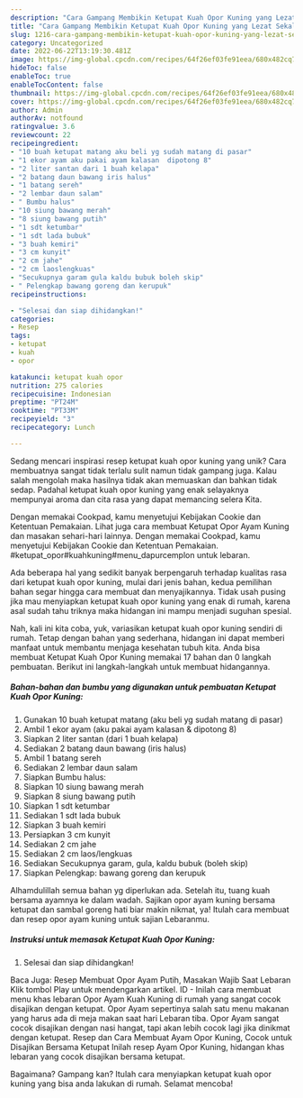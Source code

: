 ```yaml
---
description: "Cara Gampang Membikin Ketupat Kuah Opor Kuning yang Lezat Sekali"
title: "Cara Gampang Membikin Ketupat Kuah Opor Kuning yang Lezat Sekali"
slug: 1216-cara-gampang-membikin-ketupat-kuah-opor-kuning-yang-lezat-sekali
category: Uncategorized
date: 2022-06-22T13:19:30.481Z
image: https://img-global.cpcdn.com/recipes/64f26ef03fe91eea/680x482cq70/ketupat-kuah-opor-kuning-foto-resep-utama.jpg
hideToc: false
enableToc: true
enableTocContent: false
thumbnail: https://img-global.cpcdn.com/recipes/64f26ef03fe91eea/680x482cq70/ketupat-kuah-opor-kuning-foto-resep-utama.jpg
cover: https://img-global.cpcdn.com/recipes/64f26ef03fe91eea/680x482cq70/ketupat-kuah-opor-kuning-foto-resep-utama.jpg
author: Admin
authorAv: notfound
ratingvalue: 3.6
reviewcount: 22
recipeingredient:
- "10 buah ketupat matang aku beli yg sudah matang di pasar"
- "1 ekor ayam aku pakai ayam kalasan  dipotong 8"
- "2 liter santan dari 1 buah kelapa"
- "2 batang daun bawang iris halus"
- "1 batang sereh"
- "2 lembar daun salam"
- " Bumbu halus"
- "10 siung bawang merah"
- "8 siung bawang putih"
- "1 sdt ketumbar"
- "1 sdt lada bubuk"
- "3 buah kemiri"
- "3 cm kunyit"
- "2 cm jahe"
- "2 cm laoslengkuas"
- "Secukupnya garam gula kaldu bubuk boleh skip"
- " Pelengkap bawang goreng dan kerupuk"
recipeinstructions:

- "Selesai dan siap dihidangkan!"
categories:
- Resep
tags:
- ketupat
- kuah
- opor

katakunci: ketupat kuah opor 
nutrition: 275 calories
recipecuisine: Indonesian
preptime: "PT24M"
cooktime: "PT33M"
recipeyield: "3"
recipecategory: Lunch

---
```





Sedang mencari inspirasi resep ketupat kuah opor kuning yang unik? Cara membuatnya sangat tidak terlalu sulit namun tidak gampang juga. Kalau salah mengolah maka hasilnya tidak akan memuaskan dan bahkan tidak sedap. Padahal ketupat kuah opor kuning yang enak selayaknya mempunyai aroma dan cita rasa yang dapat memancing selera Kita.





Dengan memakai Cookpad, kamu menyetujui Kebijakan Cookie dan Ketentuan Pemakaian. Lihat juga cara membuat Ketupat Opor Ayam Kuning dan masakan sehari-hari lainnya. Dengan memakai Cookpad, kamu menyetujui Kebijakan Cookie dan Ketentuan Pemakaian. #ketupat_opor#kuahkuning#menu_dapurcemplon untuk lebaran.

Ada beberapa hal yang sedikit banyak berpengaruh terhadap kualitas rasa dari ketupat kuah opor kuning, mulai dari jenis bahan, kedua pemilihan bahan segar hingga cara membuat dan menyajikannya. Tidak usah pusing jika mau menyiapkan ketupat kuah opor kuning yang enak di rumah, karena asal sudah tahu triknya maka hidangan ini mampu menjadi suguhan spesial.






Nah, kali ini kita coba, yuk, variasikan ketupat kuah opor kuning sendiri di rumah. Tetap dengan bahan yang sederhana, hidangan ini dapat memberi manfaat untuk membantu menjaga kesehatan tubuh kita. Anda bisa membuat Ketupat Kuah Opor Kuning memakai 17 bahan dan 0 langkah pembuatan. Berikut ini langkah-langkah untuk membuat hidangannya.

<!--inarticleads1-->

##### Bahan-bahan dan bumbu yang digunakan untuk pembuatan Ketupat Kuah Opor Kuning:

1. Gunakan 10 buah ketupat matang (aku beli yg sudah matang di pasar)
1. Ambil 1 ekor ayam (aku pakai ayam kalasan &amp; dipotong 8)
1. Siapkan 2 liter santan (dari 1 buah kelapa)
1. Sediakan 2 batang daun bawang (iris halus)
1. Ambil 1 batang sereh
1. Sediakan 2 lembar daun salam
1. Siapkan  Bumbu halus:
1. Siapkan 10 siung bawang merah
1. Siapkan 8 siung bawang putih
1. Siapkan 1 sdt ketumbar
1. Sediakan 1 sdt lada bubuk
1. Siapkan 3 buah kemiri
1. Persiapkan 3 cm kunyit
1. Sediakan 2 cm jahe
1. Sediakan 2 cm laos/lengkuas
1. Sediakan Secukupnya garam, gula, kaldu bubuk (boleh skip)
1. Siapkan  Pelengkap: bawang goreng dan kerupuk


Alhamdulillah semua bahan yg diperlukan ada. Setelah itu, tuang kuah bersama ayamnya ke dalam wadah. Sajikan opor ayam kuning bersama ketupat dan sambal goreng hati biar makin nikmat, ya! Itulah cara membuat dan resep opor ayam kuning untuk sajian Lebaranmu. 

<!--inarticleads2-->

##### Instruksi untuk memasak Ketupat Kuah Opor Kuning:


1. Selesai dan siap dihidangkan!

Baca Juga: Resep Membuat Opor Ayam Putih, Masakan Wajib Saat Lebaran Klik tombol Play untuk mendengarkan artikel. ID - Inilah cara membuat menu khas lebaran Opor Ayam Kuah Kuning di rumah yang sangat cocok disajikan dengan ketupat. Opor Ayam sepertinya salah satu menu makanan yang harus ada di meja makan saat hari Lebaran tiba. Opor Ayam sangat cocok disajikan dengan nasi hangat, tapi akan lebih cocok lagi jika dinikmat dengan ketupat. Resep dan Cara Membuat Ayam Opor Kuning, Cocok untuk Disajikan Bersama Ketupat Inilah resep Ayam Opor Kuning, hidangan khas lebaran yang cocok disajikan bersama ketupat. 

Bagaimana? Gampang kan? Itulah cara menyiapkan ketupat kuah opor kuning yang bisa anda lakukan di rumah. Selamat mencoba!
